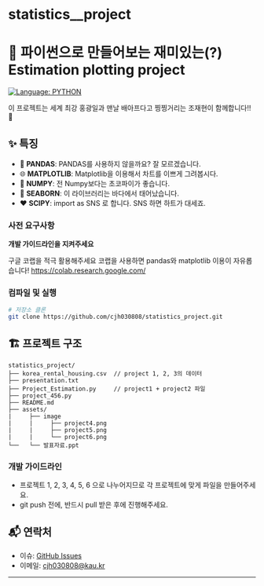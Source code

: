 # statistics\_\_project

# 🐍 파이썬으로 만들어보는 재미있는(?) Estimation plotting project

[![Language: PYTHON](https://img.shields.io/badge/Language-python-blue.svg)](<https://en.wikipedia.org/wiki/python_(programming_language)>)

이 프로젝트는 세계 최강 홍광일과 맨날 배아프다고 찡찡거리는 조재현이 함께합니다!! 🚀

## ✨ 특징

- 🐼 **PANDAS**: PANDAS를 사용하지 않을까요? 잘 모르겠습니다.
- 🌐 **MATPLOTLIB**: Matplotlib을 이용해서 차트를 이쁘게 그려봅시다.
- 🎂 **NUMPY**: 전 Numpy보다는 초코파이가 좋습니다.
- 🌊 **SEABORN**: 이 라이브러리는 바다에서 태어났습니다.
- ❤ **SCIPY**: import as SNS 로 합니다. SNS 하면 하트가 대세죠.

### 사전 요구사항

**개발 가이드라인을 지켜주세요**

구글 코랩을 적극 활용해주세요
코랩을 사용하면 pandas와 matplotlib 이용이 자유롭습니다!
https://colab.research.google.com/

### 컴파일 및 실행

```bash
# 저장소 클론
git clone https://github.com/cjh030808/statistics_project.git
```

## 🏗️ 프로젝트 구조

```
statistics_project/
├── korea_rental_housing.csv  // project 1, 2, 3의 데이터
├── presentation.txt
├── Project_Estimation.py     // project1 + project2 파일
├── project_456.py
├── README.md
├── assets/
|     ├── image
|     |     ├── project4.png
|     |     ├── project5.png
|     |     └── project6.png
└──   └── 발표자료.ppt

```

### 개발 가이드라인

- 프로젝트 1, 2, 3, 4, 5, 6 으로 나누어지므로 각 프로젝트에 맞게 파일을 만들어주세요.
- git push 전에, 반드시 pull 받은 후에 진행해주세요.

## 📬 연락처

- 이슈: [GitHub Issues](https://github.com/cjh030808/statistics_project/issues)
- 이메일: cjh030808@kau.kr

---
